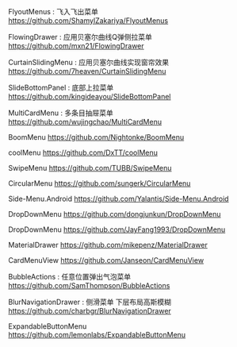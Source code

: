 FlyoutMenus : 飞入飞出菜单
https://github.com/ShamylZakariya/FlyoutMenus

FlowingDrawer : 应用贝塞尔曲线Q弹侧拉菜单
https://github.com/mxn21/FlowingDrawer

CurtainSlidingMenu : 应用贝塞尔曲线实现窗帘效果
https://github.com/7heaven/CurtainSlidingMenu

SlideBottomPanel : 底部上拉菜单
https://github.com/kingideayou/SlideBottomPanel

MultiCardMenu : 多条目抽屉菜单
https://github.com/wujingchao/MultiCardMenu

BoomMenu
https://github.com/Nightonke/BoomMenu

coolMenu
https://github.com/DxTT/coolMenu

SwipeMenu
https://github.com/TUBB/SwipeMenu

CircularMenu
https://github.com/sungerk/CircularMenu

Side-Menu.Android
https://github.com/Yalantis/Side-Menu.Android

DropDownMenu
https://github.com/dongjunkun/DropDownMenu

DropDownMenu
https://github.com/JayFang1993/DropDownMenu

MaterialDrawer
https://github.com/mikepenz/MaterialDrawer

CardMenuView
https://github.com/Janseon/CardMenuView

BubbleActions : 任意位置弹出气泡菜单
https://github.com/SamThompson/BubbleActions

BlurNavigationDrawer : 侧滑菜单 下层布局高斯模糊
https://github.com/charbgr/BlurNavigationDrawer

ExpandableButtonMenu  
https://github.com/lemonlabs/ExpandableButtonMenu
